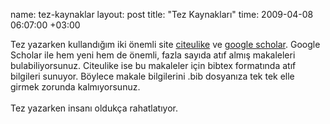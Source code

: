 name: tez-kaynaklar
layout: post
title: "Tez Kaynakları"
time: 2009-04-08 06:07:00 +03:00

Tez yazarken kullandığım iki önemli site <a href="http://www.citeulike.org/">citeulike</a> ve <a href="http://scholar.google.com/">google scholar</a>. Google Scholar ile hem yeni hem de önemli, fazla sayıda atıf almış makaleleri bulabiliyorsunuz. Citeulike ise bu makaleler için bibtex formatında atıf bilgileri sunuyor. Böylece makale bilgilerini .bib dosyanıza tek tek elle girmek zorunda kalmıyorsunuz.<br /><br />Tez yazarken insanı oldukça rahatlatıyor.
